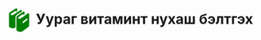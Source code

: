 <h1 align="center"><img src="assets/images/icon_manual.png" style="width: 48px;vertical-align: middle;padding-right: 10px;"/>Уураг витаминт нухаш бэлтгэх</h1>

<script>PDFObject.embed("assets/manuals/nom9.pdf", "#book");</script>

<div id="book"></div>

<style>
.pdfobject-container { height: 50rem; border: 1rem solid rgba(0,0,0,.1); }
</style>